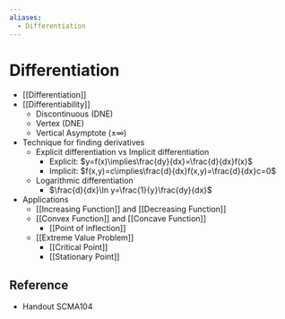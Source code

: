 ```yaml
---
aliases:
  - Differentiation
---
```


# Differentiation

- [[Differentiation]]
- [[Differentiability]]
  - Discontinuous (DNE)
  - Vertex (DNE)
  - Vertical Asymptote ($\pm\infty$)
- Technique for finding derivatives
  - Explicit differentiation vs Implicit differentiation
    - Explicit: $y=f(x)\implies\frac{dy}{dx}=\frac{d}{dx}f(x)$
    - Implicit: $f(x,y)=c\implies\frac{d}{dx}f(x,y)=\frac{d}{dx}c=0$
  - Logarithmic differentiation
    - $\frac{d}{dx}\ln y=\frac{1}{y}\frac{dy}{dx}$
- Applications
  - [[Increasing Function]] and [[Decreasing Function]]
  - [[Convex Function]] and [[Concave Function]]
    - [[Point of inflection]]
  - [[Extreme Value Problem]]
    - [[Critical Point]]
    - [[Stationary Point]]

## Reference

- Handout SCMA104
